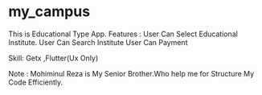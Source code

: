 # my_campus

This is Educational Type App.
 Features : User Can Select Educational Institute.
            User Can Search Institute
            User Can Payment 
            
            
   Skill: Getx ,Flutter(Ux Only)
 
 Note : Mohiminul Reza is My Senior Brother.Who help me for Structure My Code Efficiently.     
            
